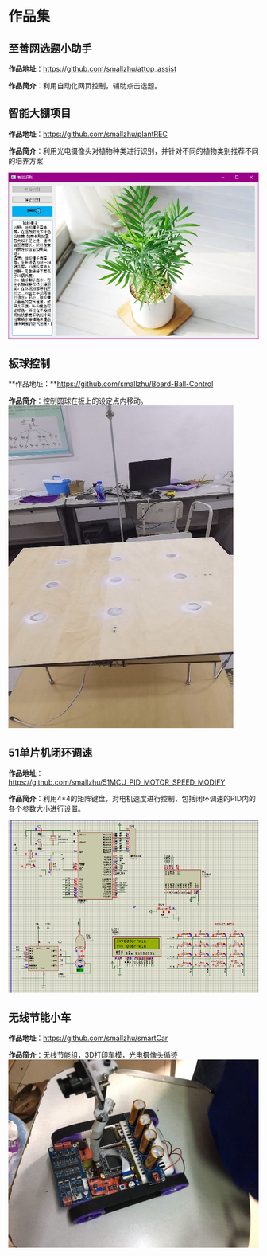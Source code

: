 # 作品集



## 至善网选题小助手

**作品地址**：https://github.com/smallzhu/attop_assist

**作品简介**：利用自动化网页控制，辅助点击选题。



## 智能大棚项目

**作品地址**：https://github.com/smallzhu/plantREC

**作品简介**：利用光电摄像头对植物种类进行识别，并针对不同的植物类别推荐不同的培养方案

![](https://github.com/smallzhu/Portfolio/blob/main/image/Screenshot_3.png)


## 板球控制

**作品地址：**https://github.com/smallzhu/Board-Ball-Control

**作品简介**：控制圆球在板上的设定点内移动。
![](https://github.com/smallzhu/Portfolio/blob/main/image/board.jpg)


## 51单片机闭环调速

**作品地址**：https://github.com/smallzhu/51MCU_PID_MOTOR_SPEED_MODIFY

**作品简介**：利用4*4的矩阵键盘，对电机速度进行控制，包括闭环调速的PID内的各个参数大小进行设置。

![](https://github.com/smallzhu/Portfolio/blob/main/image/51MCU.png)



## 无线节能小车

**作品地址**：https://github.com/smallzhu/smartCar

**作品简介**：无线节能组，3D打印车模，光电摄像头循迹
![](https://github.com/smallzhu/Portfolio/blob/main/image/微信图片_20220706144227.jpg)


